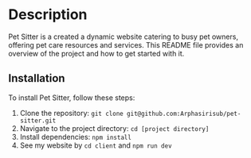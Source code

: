 # Description

Pet Sitter is a created a dynamic website catering to busy pet owners, offering pet care resources and services. This README file provides an overview of the project and how to get started with it.

## Installation

To install Pet Sitter, follow these steps: 
1. Clone the repository: `git clone git@github.com:Arphasirisub/pet-sitter.git` 
2. Navigate to the project directory: `cd [project directory]`  
3. Install dependencies: `npm install`
4. See my website by `cd client` and `npm run dev`
